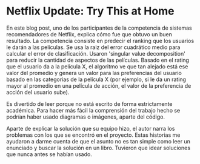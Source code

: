 # Netflix Update: Try This at Home

En este blog post, uno de los participantes de la competencia de sistemas recomendadores de Netflix, explica cómo fue que obtuvo un buen resultado. La competencia consiste en predecir el ranking que los usuarios le darán a las películas. Se usa la raiz del error cuadrático medio para calcular el error de clasificación. Usaron 'singular value decomposition' para reducir la cantidad de aspectos de las películas. Basado en el rating que el usuario da a la película X, el algoritmo ve que tan alejado está ese valor del promedio y genera un valor para las preferencias del usuario basado en las categorias de la película X (por ejemplo, si le da un rating mayor al promedio en una película de acción, el valor de la preferencia de acción del usuario sube).

Es divertido de leer porque no está escrito de forma estrictamente académica. Para hacer más fácil la comprensión del trabajo hecho se podrían haber usado diagramas o imágenes, aparte del código.

Aparte de explicar la solución que su equipo hizo, el autor narra los problemas con los que se encontró en el proyecto. Estas historias me ayudaron a darme cuenta de que el asunto no es tan simple como leer un enunciado y buscar la solución en un libro. Tuvieron que idear soluciones que nunca antes se habían usado.
